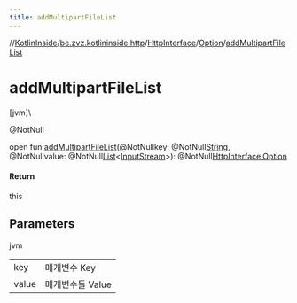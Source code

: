 ```yaml
---
title: addMultipartFileList
---
```

//[KotlinInside](../../../../index.html)/[be.zvz.kotlininside.http](../../index.html)/[HttpInterface](../index.html)/[Option](index.html)/[addMultipartFileList](add-multipart-file-list.html)



# addMultipartFileList



[jvm]\




@NotNull



open fun [addMultipartFileList](add-multipart-file-list.html)(@NotNullkey: @NotNull[String](https://docs.oracle.com/javase/7/docs/api/java/lang/String.html), @NotNullvalue: @NotNull[List](https://docs.oracle.com/javase/7/docs/api/java/util/List.html)&lt;[InputStream](https://docs.oracle.com/javase/7/docs/api/java/io/InputStream.html)&gt;): @NotNull[HttpInterface.Option](index.html)



#### Return



this



## Parameters


jvm

| | |
|---|---|
| key | 매개변수 Key |
| value | 매개변수들 Value |




